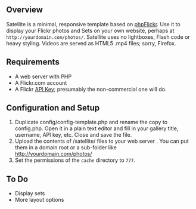 Overview
-------------
Satellite is a minimal, responsive template based on [phpFlickr](http://phpflickr.com). Use it to display your Flickr photos and Sets on your own website, perhaps at `http://yourdomain.com/photos/`. Satellite uses no lightboxes, Flash code or heavy styling. Videos are served as HTML5 .mp4 files; sorry, Firefox.

Requirements
-------------

- A web server with PHP
- A Flickr.com account
- A Flickr [API Key](http://www.flickr.com/services/apps/create/apply/); presumably the non-commercial one will do.

Configuration and Setup
-----------------------

1. Duplicate config/config-template.php and rename the copy to config.php. Open it in a plain text editor and fill in your gallery title, username, API key, etc. Close and save the file.
2. Upload the contents of /satellite/ files to your web server . You can put them in a domain root or a sub-folder like http://yourdomain.com/photos/
3. Set the permissions of the `cache` directory to `777`.


To Do 
-----
- Display sets
- More layout options
